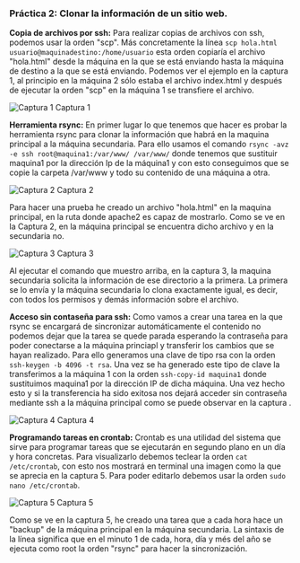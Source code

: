 ### Práctica 2: Clonar la información de un sitio web.

**Copia de archivos por ssh:** Para realizar copias de archivos con ssh, podemos usar la orden "scp". Más concretamente la línea `scp hola.html usuario@maquinadestino:/home/usuario` esta orden copiaría el archivo "hola.html" desde la máquina en la que se está enviando hasta la máquina de destino a la que se está enviando. Podemos ver el ejemplo en la captura 1, al principio en la máquina 2 sólo estaba el archivo index.html y después de ejecutar la orden "scp" en la máquina 1 se transfiere el archivo.

![Captura 1](http://i.imgur.com/hTTPzgy.jpg "Captura 1")
Captura 1

**Herramienta rsync:** En primer lugar lo que tenemos que hacer es probar la herramienta rsync para clonar la información que habrá en la maquina principal a la máquina secundaria. Para ello usamos el comando `rsync -avz -e ssh root@maquina1:/var/www/ /var/www/` donde tenemos que sustituir maquina1 por la dirección Ip de la máquina1 y con esto conseguimos que se copie la carpeta /var/www y todo su contenido de una máquina a otra. 

![Captura 2](http://i.imgur.com/wr83Xv4.jpg "Captura 2")
Captura 2

Para hacer una prueba he creado un archivo "hola.html" en la maquina principal, en la ruta donde apache2 es capaz de mostrarlo. Como se ve en la Captura 2, en la máquina principal se encuentra dicho archivo y en la secundaria no.

![Captura 3](http://i.imgur.com/Bl87ALt.jpg "Captura 3")
Captura 3

Al ejecutar el comando que muestro arriba, en la captura 3, la maquina secundaria solicita la información de ese directorio a la primera. La primera se lo envía y la máquina secundaria lo clona exactamente igual, es decir, con todos los permisos y demás información sobre el archivo.

**Acceso sin contaseña para ssh:** Como vamos a crear una tarea en la que rsync se encargará de sincronizar automáticamente el contenido no podemos dejar que la tarea se quede parada esperando la contraseña para poder conectarse a la máquina princiapl y transferir los cambios que se hayan realizado. Para ello generamos una clave de tipo rsa con la orden `ssh-keygen -b 4096 -t rsa`. Una vez se ha generado este tipo de clave la transferimos a la máquina 1 con la orden `ssh-copy-id maquina1` donde sustituimos maquina1 por la dirección IP de dicha máquina. Una vez hecho esto y si la transferencia ha sido exitosa nos dejará acceder sin contraseña mediante ssh a la máquina principal como se puede observar en la captura .

![Captura 4](http://i.imgur.com/6mWQcf0.jpg "Captura 4")
Captura 4

**Programando tareas en crontab:** Crontab es una utilidad del sistema que sirve para programar tareas que se ejecutarán en segundo plano en un día y hora concretas. Para visualizarlo debemos teclear la orden `cat /etc/crontab`, con esto nos mostrará en terminal una imagen como la que se aprecia en la captura 5. Para poder editarlo debemos usar la orden `sudo nano /etc/crontab`.

![Captura 5](http://i.imgur.com/npLfkb1.jpg "Captura 5")
Captura 5

Como se ve en la captura 5, he creado una tarea que a cada hora hace un "backup" de la máquina principal en la máquina secundaria. La sintaxis de la línea significa que en el minuto 1 de cada, hora, día y més del año se ejecuta como root la orden "rsync" para hacer la sincronización.